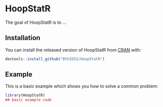 
# HoopStatR

<!-- badges: start -->
<!-- badges: end -->

The goal of HoopStatR is to ...

## Installation

You can install the released version of HoopStatR from [CRAN](https://CRAN.R-project.org) with:

``` r
devtools::install_github("BYUIDSS/HoopStatR")
```

## Example

This is a basic example which shows you how to solve a common problem:

``` r
library(HoopStatR)
## basic example code
```

